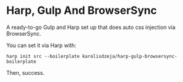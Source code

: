 # Harp, Gulp And BrowserSync

A ready-to-go Gulp and Harp set up that does auto css injection via BrowserSync.

You can set it via Harp with:

```console
harp init src --boilerplate karolisdzeja/harp-gulp-browsersync-boilerplate
```

Then, success.
